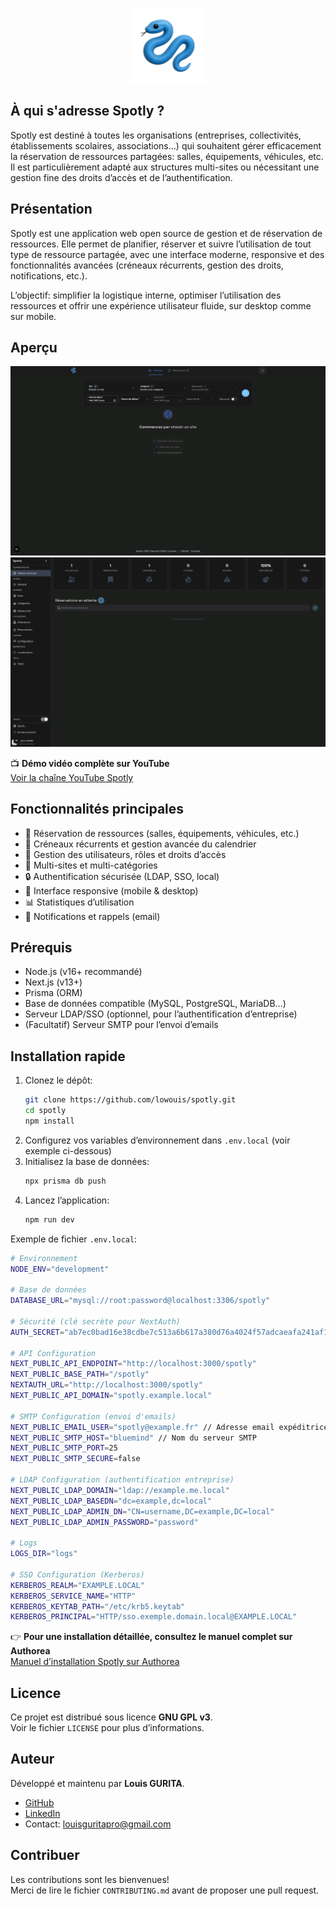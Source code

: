 <!-- Logo centré et réduit -->
<p align="center">
  <img src="./public/banner.png" alt="Spotly Logo" width="120" />
</p>

## À qui s'adresse Spotly ?

Spotly est destiné à toutes les organisations (entreprises, collectivités, établissements scolaires, associations...)
qui souhaitent gérer efficacement la réservation de ressources partagées: salles, équipements, véhicules, etc. Il est
particulièrement adapté aux structures multi-sites ou nécessitant une gestion fine des droits d’accès et de
l’authentification.

## Présentation

Spotly est une application web open source de gestion et de réservation de ressources. Elle permet de planifier,
réserver et suivre l’utilisation de tout type de ressource partagée, avec une interface moderne, responsive et des
fonctionnalités avancées (créneaux récurrents, gestion des droits, notifications, etc.).

L’objectif: simplifier la logistique interne, optimiser l’utilisation des ressources et offrir une expérience
utilisateur fluide, sur desktop comme sur mobile.

## Aperçu

![Capture d’écran Spotly](./docs/screenshot1.png)
![Capture d’écran réservation](./docs/screenshot2.png)

📺 **Démo vidéo complète sur YouTube**  
[Voir la chaîne YouTube Spotly](https://www.youtube.com/@ServiceSpotly)

## Fonctionnalités principales

- 📅 Réservation de ressources (salles, équipements, véhicules, etc.)
- 🔄 Créneaux récurrents et gestion avancée du calendrier
- 👥 Gestion des utilisateurs, rôles et droits d’accès
- 🏢 Multi-sites et multi-catégories
- 🔒 Authentification sécurisée (LDAP, SSO, local)
- 📱 Interface responsive (mobile & desktop)
- 📊 Statistiques d’utilisation
- 🔔 Notifications et rappels (email)

## Prérequis

- Node.js (v16+ recommandé)
- Next.js (v13+)
- Prisma (ORM)
- Base de données compatible (MySQL, PostgreSQL, MariaDB…)
- Serveur LDAP/SSO (optionnel, pour l’authentification d’entreprise)
- (Facultatif) Serveur SMTP pour l’envoi d’emails

## Installation rapide

1. Clonez le dépôt:
   ```bash
   git clone https://github.com/lowouis/spotly.git
   cd spotly
   npm install
   ```
2. Configurez vos variables d’environnement dans `.env.local` (voir exemple ci-dessous)
3. Initialisez la base de données:
   ```bash
   npx prisma db push
   ```
4. Lancez l’application:
   ```bash
   npm run dev
   ```

Exemple de fichier `.env.local`:
```bash
# Environnement
NODE_ENV="development"

# Base de données
DATABASE_URL="mysql://root:password@localhost:3306/spotly"

# Sécurité (clé secrète pour NextAuth)
AUTH_SECRET="ab7ec0bad16e38cdbe7c513a6b617a380d76a4024f57adcaeafa241af127117a"

# API Configuration
NEXT_PUBLIC_API_ENDPOINT="http://localhost:3000/spotly"
NEXT_PUBLIC_BASE_PATH="/spotly"
NEXTAUTH_URL="http://localhost:3000/spotly"
NEXT_PUBLIC_API_DOMAIN="spotly.example.local"

# SMTP Configuration (envoi d'emails)
NEXT_PUBLIC_EMAIL_USER="spotly@example.fr" // Adresse email expéditrice
NEXT_PUBLIC_SMTP_HOST="bluemind" // Nom du serveur SMTP
NEXT_PUBLIC_SMTP_PORT=25
NEXT_PUBLIC_SMTP_SECURE=false

# LDAP Configuration (authentification entreprise)
NEXT_PUBLIC_LDAP_DOMAIN="ldap://example.me.local"
NEXT_PUBLIC_LDAP_BASEDN="dc=example,dc=local"
NEXT_PUBLIC_LDAP_ADMIN_DN="CN=username,DC=example,DC=local"
NEXT_PUBLIC_LDAP_ADMIN_PASSWORD="password"

# Logs
LOGS_DIR="logs"

# SSO Configuration (Kerberos)
KERBEROS_REALM="EXAMPLE.LOCAL"
KERBEROS_SERVICE_NAME="HTTP"
KERBEROS_KEYTAB_PATH="/etc/krb5.keytab"
KERBEROS_PRINCIPAL="HTTP/sso.exemple.domain.local@EXAMPLE.LOCAL"
```

👉 **Pour une installation détaillée, consultez le manuel complet sur Authorea**  
[Manuel d’installation Spotly sur Authorea](https://www.authorea.com/spotly-manuel-install)

## Licence

Ce projet est distribué sous licence **GNU GPL v3**.  
Voir le fichier `LICENSE` pour plus d’informations.

## Auteur

Développé et maintenu par **Louis GURITA**.

- [GitHub](https://github.com/lowouis)
- [LinkedIn](https://www.linkedin.com/in/louisgurita/)
- Contact: louisguritapro@gmail.com

## Contribuer

Les contributions sont les bienvenues!  
Merci de lire le fichier `CONTRIBUTING.md` avant de proposer une pull request.
```



